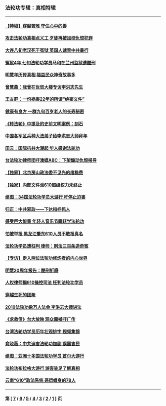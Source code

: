 ### 法轮功专辑：真相特辑
---
#### [【特稿】穿越苦难 守住心中的善](../../pages/nf4389/n13784979.md?12250430) 
#### [攻击法轮功真相点义工 歹徒再被加控仇恨犯罪](../../pages/nf4389/n13601019.md?12250430) 
#### [大连八旬老汉死于冤狱 英国人谴责中共暴行](../../pages/nf4389/n13480118.md?12250430) 
#### [冤狱4年 七旬法轮功学员马和在兰州监狱遭酷刑](../../pages/nf4389/n13304688.md?12250430) 
#### [明慧年历传真相 福益民众神奇故事多](../../pages/nf4389/n13294545.md?12250430) 
#### [曾慧燕：我曾在世贸大楼专访李洪志先生](../../pages/nf4389/n12898729.md?12250430) 
#### [王友群：一份祸害22年的所谓“绝密文件”](../../pages/nf4389/n12871750.md?12250430) 
#### [健康有良方 一群九旬百岁老人的长寿秘密](../../pages/nf4389/n12847475.md?12250430) 
#### [《转法轮》中提及的史前文明案例：刻石](../../pages/nf4389/n12758577.md?12250430) 
#### [中国各军区兵种大法弟子给李洪志大师拜年](../../pages/nf4389/n12750047.md?12250430) 
#### [田云：国际抗共大潮起 华人感谢法轮功](../../pages/nf4389/n12357708.md?12250430) 
#### [台法轮功律师团吁澳媒ABC：下架煽动仇恨报导](../../pages/nf4389/n12279917.md?12250430) 
#### [【独家】北京房山政法委不见光的维稳费](../../pages/nf4389/n12031979.md?12250430) 
#### [【独家】内部文件泄610超级权力未终止](../../pages/nf4389/n12023895.md?12250430) 
#### [组图：34国法轮功学员大游行 吁停止迫害](../../pages/nf4389/n11492658.md?12250430) 
#### [归正：中共邪政——下达指标抓人](../../pages/nf4389/n11474770.md?12250430) 
#### [感受巨大能量 年轻人音乐节踊跃学法轮功](../../pages/nf4389/n11441981.md?12250430) 
#### [怕被举报 黑龙江肇东610人员不敢报真名](../../pages/nf4389/n11436499.md?12250430) 
#### [法轮功学员遭枉判 律师：刑法三百条造奇冤](../../pages/nf4389/n11433943.md?12250430) 
#### [【专访】走入两位法轮功修炼者的内心世界](../../pages/nf4389/n11415623.md?12250430) 
#### [明慧20周年报告：酷刑折磨](../../pages/nf4389/n11387954.md?12250430) 
#### [人权律师揭610操控司法 枉判法轮功学员](../../pages/nf4389/n11313370.md?12250430) 
#### [穿越生死的团聚](../../pages/nf4389/n11258922.md?12250430) 
#### [2019法轮功逾万人法会 李洪志大师讲法](../../pages/nf4389/n11265303.md?12250430) 
#### [《求救信》台大放映 观众震撼吁广传](../../pages/nf4389/n10922251.md?12250430) 
#### [台湾法轮功学员历年壮观排字 视频集锦](../../pages/nf4389/n10878789.md?12250430) 
#### [俞晓薇：中共迫害法轮功加剧 误国害民](../../pages/nf4389/n10859260.md?12250430) 
#### [组图：亚洲十多国法轮功学员 首尔大游行](../../pages/nf4389/n10781149.md?12250430) 
#### [法轮功布拉格大游行 游客驻足了解真相](../../pages/nf4389/n10749360.md?12250430) 
#### [云南“610”政法系统 恶运缠身的78人](../../pages/nf4389/n10747534.md?12250430) 

---
#### 第 [ [7](./7.md?12250430) / [6](./6.md?12250430) / [5](./5.md?12250430) / [4](./4.md?12250430) / [3](./3.md?12250430) / [2](./2.md?12250430) / [1](./1.md?12250430) ] 页
